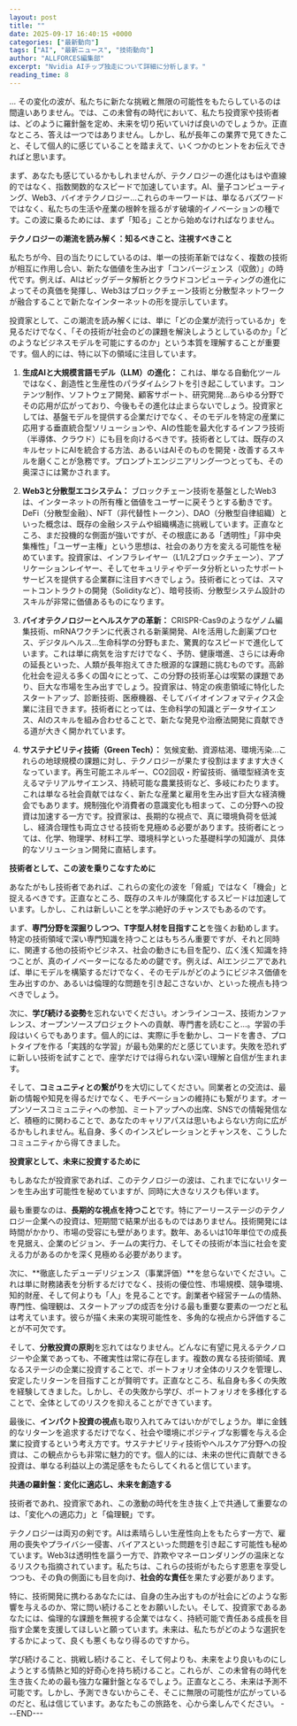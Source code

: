 ```yaml
---
layout: post
title: ""
date: 2025-09-17 16:40:15 +0000
categories: ["最新動向"]
tags: ["AI", "最新ニュース", "技術動向"]
author: "ALLFORCES編集部"
excerpt: "Nvidia AIチップ独走について詳細に分析します。"
reading_time: 8
---
```




... その変化の波が、私たちに新たな挑戦と無限の可能性をもたらしているのは間違いありません。では、この未曾有の時代において、私たち投資家や技術者は、どのように羅針盤を定め、未来を切り拓いていけば良いのでしょうか。正直なところ、答えは一つではありません。しかし、私が長年この業界で見てきたこと、そして個人的に感じていることを踏まえて、いくつかのヒントをお伝えできればと思います。

まず、あなたも感じているかもしれませんが、テクノロジーの進化はもはや直線的ではなく、指数関数的なスピードで加速しています。AI、量子コンピューティング、Web3、バイオテクノロジー…これらのキーワードは、単なるバズワードではなく、私たちの生活や産業の根幹を揺るがす破壊的イノベーションの種です。この波に乗るためには、まず「知る」ことから始めなければなりません。

**テクノロジーの潮流を読み解く：知るべきこと、注視すべきこと**

私たちが今、目の当たりにしているのは、単一の技術革新ではなく、複数の技術が相互に作用し合い、新たな価値を生み出す「コンバージェンス（収斂）」の時代です。例えば、AIはビッグデータ解析とクラウドコンピューティングの進化によってその真価を発揮し、Web3はブロックチェーン技術と分散型ネットワークが融合することで新たなインターネットの形を提示しています。

投資家として、この潮流を読み解くには、単に「どの企業が流行っているか」を見るだけでなく、「その技術が社会のどの課題を解決しようとしているのか」「どのようなビジネスモデルを可能にするのか」という本質を理解することが重要です。個人的には、特に以下の領域に注目しています。

1.  **生成AIと大規模言語モデル（LLM）の進化：** これは、単なる自動化ツールではなく、創造性と生産性のパラダイムシフトを引き起こしています。コンテンツ制作、ソフトウェア開発、顧客サポート、研究開発…あらゆる分野でその応用が広がっており、今後もその進化は止まらないでしょう。投資家としては、基盤モデルを提供する企業だけでなく、そのモデルを特定の産業に応用する垂直統合型ソリューションや、AIの性能を最大化するインフラ技術（半導体、クラウド）にも目を向けるべきです。技術者としては、既存のスキルセットにAIを統合する方法、あるいはAIそのものを開発・改善するスキルを磨くことが急務です。プロンプトエンジニアリング一つとっても、その奥深さには驚かされます。

2.  **Web3と分散型エコシステム：** ブロックチェーン技術を基盤としたWeb3は、インターネットの所有権と価値をユーザーに戻そうとする動きです。DeFi（分散型金融）、NFT（非代替性トークン）、DAO（分散型自律組織）といった概念は、既存の金融システムや組織構造に挑戦しています。正直なところ、まだ投機的な側面が強いですが、その根底にある「透明性」「非中央集権性」「ユーザー主権」という思想は、社会のあり方を変える可能性を秘めています。投資家は、インフラレイヤー（L1/L2ブロックチェーン）、アプリケーションレイヤー、そしてセキュリティやデータ分析といったサポートサービスを提供する企業群に注目すべきでしょう。技術者にとっては、スマートコントラクトの開発（Solidityなど）、暗号技術、分散型システム設計のスキルが非常に価値あるものになります。

3.  **バイオテクノロジーとヘルスケアの革新：** CRISPR-Cas9のようなゲノム編集技術、mRNAワクチンに代表される新薬開発、AIを活用した創薬プロセス、デジタルヘルス…生命科学の分野もまた、驚異的なスピードで進化しています。これは単に病気を治すだけでなく、予防、健康増進、さらには寿命の延長といった、人類が長年抱えてきた根源的な課題に挑むものです。高齢化社会を迎える多くの国々にとって、この分野の技術革心は喫緊の課題であり、巨大な市場を生み出すでしょう。投資家は、特定の疾患領域に特化したスタートアップ、診断技術、医療機器、そしてバイオインフォマティクス企業に注目できます。技術者にとっては、生命科学の知識とデータサイエンス、AIのスキルを組み合わせることで、新たな発見や治療法開発に貢献できる道が大きく開かれています。

4.  **サステナビリティ技術（Green Tech）：** 気候変動、資源枯渇、環境汚染…これらの地球規模の課題に対し、テクノロジーが果たす役割はますます大きくなっています。再生可能エネルギー、CO2回収・貯留技術、循環型経済を支えるマテリアルサイエンス、持続可能な農業技術など、多岐にわたります。これは単なる社会貢献ではなく、新たな産業と雇用を生み出す巨大な経済機会でもあります。規制強化や消費者の意識変化も相まって、この分野への投資は加速する一方です。投資家は、長期的な視点で、真に環境負荷を低減し、経済合理性も両立させる技術を見極める必要があります。技術者にとっては、化学、物理学、材料工学、環境科学といった基礎科学の知識が、具体的なソリューション開発に直結します。

**技術者として、この波を乗りこなすために**

あなたがもし技術者であれば、これらの変化の波を「脅威」ではなく「機会」と捉えるべきです。正直なところ、既存のスキルが陳腐化するスピードは加速しています。しかし、これは新しいことを学ぶ絶好のチャンスでもあるのです。

まず、**専門分野を深掘りしつつ、T字型人材を目指すこと**を強くお勧めします。特定の技術領域で深い専門知識を持つことはもちろん重要ですが、それと同時に、関連する他の技術やビジネス、社会の動きにも目を配り、広く浅く知識を持つことが、真のイノベーターになるための鍵です。例えば、AIエンジニアであれば、単にモデルを構築するだけでなく、そのモデルがどのようにビジネス価値を生み出すのか、あるいは倫理的な問題を引き起こさないか、といった視点も持つべきでしょう。

次に、**学び続ける姿勢**を忘れないでください。オンラインコース、技術カンファレンス、オープンソースプロジェクトへの貢献、専門書を読むこと…。学習の手段はいくらでもあります。個人的には、実際に手を動かし、コードを書き、プロトタイプを作る「実践的な学習」が最も効果的だと感じています。失敗を恐れずに新しい技術を試すことで、座学だけでは得られない深い理解と自信が生まれます。

そして、**コミュニティとの繋がり**を大切にしてください。同業者との交流は、最新の情報や知見を得るだけでなく、モチベーションの維持にも繋がります。オープンソースコミュニティへの参加、ミートアップへの出席、SNSでの情報発信など、積極的に関わることで、あなたのキャリアパスは思いもよらない方向に広がるかもしれません。私自身、多くのインスピレーションとチャンスを、こうしたコミュニティから得てきました。

**投資家として、未来に投資するために**

もしあなたが投資家であれば、このテクノロジーの波は、これまでにないリターンを生み出す可能性を秘めていますが、同時に大きなリスクも伴います。

最も重要なのは、**長期的な視点を持つこと**です。特にアーリーステージのテクノロジー企業への投資は、短期間で結果が出るものではありません。技術開発には時間がかかり、市場の受容にも壁があります。数年、あるいは10年単位での成長を見据え、企業のビジョン、チームの実行力、そしてその技術が本当に社会を変える力があるのかを深く見極める必要があります。

次に、**徹底したデューデリジェンス（事業評価）**を怠らないでください。これは単に財務諸表を分析するだけでなく、技術の優位性、市場規模、競争環境、知的財産、そして何よりも「人」を見ることです。創業者や経営チームの情熱、専門性、倫理観は、スタートアップの成否を分ける最も重要な要素の一つだと私は考えています。彼らが描く未来の実現可能性を、多角的な視点から評価することが不可欠です。

そして、**分散投資の原則**を忘れてはなりません。どんなに有望に見えるテクノロジーや企業であっても、不確実性は常に存在します。複数の異なる技術領域、異なるステージの企業に投資することで、ポートフォリオ全体のリスクを管理し、安定したリターンを目指すことが賢明です。正直なところ、私自身も多くの失敗を経験してきました。しかし、その失敗から学び、ポートフォリオを多様化することで、全体としてのリスクを抑えることができています。

最後に、**インパクト投資の視点**も取り入れてみてはいかがでしょうか。単に金銭的なリターンを追求するだけでなく、社会や環境にポジティブな影響を与える企業に投資するという考え方です。サステナビリティ技術やヘルスケア分野への投資は、この観点からも非常に魅力的です。個人的には、未来の世代に貢献できる投資は、単なる利益以上の満足感をもたらしてくれると信じています。

**共通の羅針盤：変化に適応し、未来を創造する**

技術者であれ、投資家であれ、この激動の時代を生き抜く上で共通して重要なのは、「変化への適応力」と「倫理観」です。

テクノロジーは両刃の剣です。AIは素晴らしい生産性向上をもたらす一方で、雇用の喪失やプライバシー侵害、バイアスといった問題を引き起こす可能性も秘めています。Web3は透明性を謳う一方で、詐欺やマネーロンダリングの温床となるリスクも指摘されています。私たちは、これらの技術がもたらす恩恵を享受しつつも、その負の側面にも目を向け、**社会的な責任**を果たす必要があります。

特に、技術開発に携わるあなたには、自身の生み出すものが社会にどのような影響を与えるのか、常に問い続けることをお願いしたい。そして、投資家であるあなたには、倫理的な課題を無視する企業ではなく、持続可能で責任ある成長を目指す企業を支援してほしいと願っています。未来は、私たちがどのような選択をするかによって、良くも悪くもなり得るのですから。

学び続けること、挑戦し続けること、そして何よりも、未来をより良いものにしようとする情熱と知的好奇心を持ち続けること。これらが、この未曾有の時代を生き抜くための最も強力な羅針盤となるでしょう。正直なところ、未来は予測不可能です。しかし、予測できないからこそ、そこに無限の可能性が広がっているのだと、私は信じています。あなたもこの旅路を、心から楽しんでください。
---END---